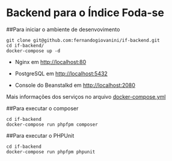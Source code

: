 Backend para o Índice Foda-se
=============================

##Para iniciar o ambiente de desenvovimento

```
git clone git@github.com:fernandogiovanini/if-backend.git 
cd if-backend/ 
docker-compose up -d 
```

+ Nginx em [http://localhost:80](http://localhost:80)

+ PostgreSQL em [http://localhost:5432](http://localhost:5432)

+ Console do Beanstalkd em [http://localhost:2080](http://localhost:2080)

Mais informações dos serviços no arquivo [docker-compose.yml](./docker-compose.yml)

##Para executar o composer

 ```
cd if-backend
docker-compose run phpfpm composer
```

##Para executar o PHPUnit

 ```
cd if-backend
docker-compose run phpfpm phpunit
```